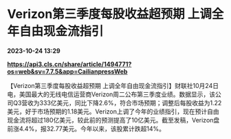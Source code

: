 # Verizon第三季度每股收益超预期 上调全年自由现金流指引

**2023-10-24 13:29**

**https://api3.cls.cn/share/article/1494771?os=web&sv=7.7.5&app=CailianpressWeb**

【Verizon第三季度每股收益超预期 上调全年自由现金流指引】财联社10月24日电，美国最大的无线电信运营商Verizon周二公布第三季度业绩。数据显示，该公司Q3营收为333亿美元，同比下降2.6%，符合市场预期；调整后每股收益为1.22美元，好于市场预期的1.18美元。Verizon上调了今年的业绩指引，现在预计自由现金流将超过180亿美元，较此前的预测提高了10亿美元。截至发稿，Verizon盘前涨4.4%，报32.77美元。今年以来，该股累计跌超14%。